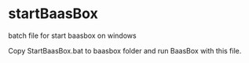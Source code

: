 # startBaasBox
batch file for start baasbox on windows

Copy StartBaasBox.bat to baasbox folder and run BaasBox with this file.
